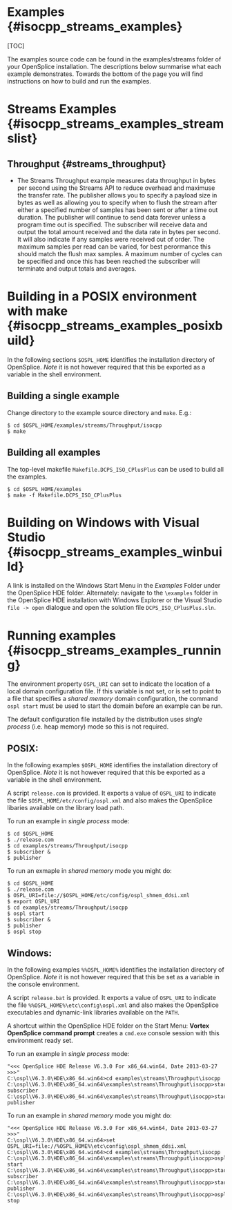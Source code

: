 Examples                                                                        {#isocpp_streams_examples}
========

[TOC]

The examples source code can be found in the examples/streams folder of your OpenSplice installation.
The descriptions below summarise what each example demonstrates. Towards the bottom of the page
you will find instructions on how to build and run the examples.

Streams Examples                                                                {#isocpp_streams_examples_streamslist}
=============

Throughput                                                                      {#streams_throughput}
----------
- The Streams Throughput example measures data throughput in bytes per second using
the Streams API to reduce overhead and maximuse the transfer rate. The publisher allows
you to specify a payload size in bytes as well as allowing you to specify when to flush
the stream after either a specified number of samples has been sent or after a time out
duration. The publisher will continue to send data forever unless a program time out is
specified. The subscriber will receive data and output the total amount received and the
data rate in bytes per second. It will also indicate if any samples were received out of
order. The maximum samples per read can be varied, for best perormance this should match
the flush max samples. A maximum number of cycles can be specified and once this has been
reached the subscriber will terminate and output totals and averages.

Building in a POSIX environment with make                                       {#isocpp_streams_examples_posixbuild}
=========================================

In the following sections `$OSPL_HOME` identifies the installation directory of
OpenSplice. *Note* it is not however required that this be exported as a variable
in the shell environment.

Building a single example
-------------------------

Change directory to the example source directory and `make`. E.g.:

    $ cd $OSPL_HOME/examples/streams/Throughput/isocpp
    $ make

Building all examples
---------------------

The top-level makefile `Makefile.DCPS_ISO_CPlusPlus` can be used to build all
the examples.

    $ cd $OSPL_HOME/examples
    $ make -f Makefile.DCPS_ISO_CPlusPlus

Building on Windows with Visual Studio                                          {#isocpp_streams_examples_winbuild}
======================================

A link is installed on the Windows Start Menu in the *Examples* Folder under
the OpenSplice HDE folder. Alternately: navigate to the `\examples` folder in
the OpenSplice HDE installation with Windows Explorer or the Visual Studio
`file -> open` dialogue and open the solution file `DCPS_ISO_CPlusPlus.sln`.

Running examples                                                               {#isocpp_streams_examples_running}
================

The environment property `OSPL_URI` can set to indicate the location of a local
domain configuration file. If this variable is not set, or is set to point to a
file that specifies a _shared memory_ domain configuration, the command
`ospl start` must be used to start the domain before an example can be run.

The default configuration file installed by the distribution uses _single process_
(i.e. heap memory) mode so this is not required.

POSIX:
------

In the following examples `$OSPL_HOME` identifies the installation directory of
OpenSplice. *Note* it is not however required that this be exported as a variable
in the shell environment.

A script `release.com` is provided. It exports a value of `OSPL_URI` to indicate
the file `$OSPL_HOME/etc/config/ospl.xml` and also makes the OpenSplice libaries
available on the library load path.

To run an example in _single process_ mode:

    $ cd $OSPL_HOME
    $ ./release.com
    $ cd examples/streams/Throughput/isocpp
    $ subscriber &
    $ publisher

To run an exmaple in _shared memory_ mode you might do:

    $ cd $OSPL_HOME
    $ ./release.com
    $ OSPL_URI=file://$OSPL_HOME/etc/config/ospl_shmem_ddsi.xml
    $ export OSPL_URI
    $ cd examples/streams/Throughput/isocpp
    $ ospl start
    $ subscriber &
    $ publisher
    $ ospl stop

Windows:
--------

In the following examples `%%OSPL_HOME%` identifies the installation directory of
OpenSplice. *Note* it is not however required that this be set as a variable
in the console environment.

A script `release.bat` is provided. It exports a value of `OSPL_URI` to indicate
the file `%%OSPL_HOME%\etc\config\ospl.xml` and also makes the OpenSplice
executables and dynamic-link libraries available on the `PATH`.

A shortcut within the OpenSplice HDE folder on the Start Menu: **Vortex OpenSplice
command prompt** creates a `cmd.exe` console session with this environment ready
set.

To run an example in _single process_ mode:

    "<<< OpenSplice HDE Release V6.3.0 For x86_64.win64, Date 2013-03-27 >>>"
    C:\ospl\V6.3.0\HDE\x86_64.win64>cd examples\streams\Throughput\isocpp
    C:\ospl\V6.3.0\HDE\x86_64.win64\examples\streams\Throughput\isocpp>start subscriber
    C:\ospl\V6.3.0\HDE\x86_64.win64\examples\streams\Throughput\isocpp>start publisher

To run an example in _shared memory_ mode you might do:

    "<<< OpenSplice HDE Release V6.3.0 For x86_64.win64, Date 2013-03-27 >>>"
    C:\ospl\V6.3.0\HDE\x86_64.win64>set OSPL_URI=file://%OSPL_HOME%\etc\config\ospl_shmem_ddsi.xml
    C:\ospl\V6.3.0\HDE\x86_64.win64>cd examples\streams\Throughput\isocpp
    C:\ospl\V6.3.0\HDE\x86_64.win64\examples\streams\Throughput\isocpp>ospl start
    C:\ospl\V6.3.0\HDE\x86_64.win64\examples\streams\Throughput\isocpp>start subscriber
    C:\ospl\V6.3.0\HDE\x86_64.win64\examples\streams\Throughput\isocpp>start publisher
    C:\ospl\V6.3.0\HDE\x86_64.win64\examples\streams\Throughput\isocpp>ospl stop
